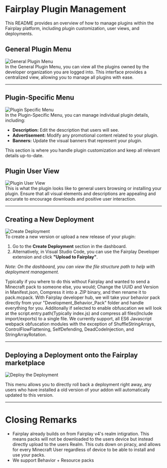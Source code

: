 # Fairplay Plugin Management

This README provides an overview of how to manage plugins within the Fairplay platform, including plugin customization, user views, and deployments.

## General Plugin Menu
![General Plugin Menu](https://cdn.economyplus.solutions/8lltfdwv.png)  
In the General Plugin Menu, you can view all the plugins owned by the developer organization you are logged into. This interface provides a centralized view, allowing you to manage all plugins with ease.

---

## Plugin-Specific Menu
![Plugin Specific Menu](https://cdn.economyplus.solutions/lsks72td.png)  
In the Plugin-Specific Menu, you can manage individual plugin details, including:

- **Description:** Edit the description that users will see.
- **Advertisement:** Modify any promotional content related to your plugin.
- **Banners:** Update the visual banners that represent your plugin.

This section is where you handle plugin customization and keep all relevant details up-to-date.

## Plugin User View
![Plugin User View](https://cdn.economyplus.solutions/2ubiy2os.png)  
This is what the plugin looks like to general users browsing or installing your plugin. Ensure that all visual elements and descriptions are appealing and accurate to encourage downloads and positive user interaction.

---

## Creating a New Deployment
![Create Deployment](https://cdn.economyplus.solutions/ev6032bw.png)  
To create a new version or upload a new release of your plugin:

1. Go to the **Create Deployment** section in the dashboard.
2. Alternatively, in Visual Studio Code, you can use the Fairplay Developer extension and click **"Upload to Fairplay"**.

*Note: On the dashboard, you can view the file structure path to help with deployment management.*

Typically if you where to do this without Fairplay and wanted to send a Minecraft pack to someone else, you would; Change the UUID and Version in Manifest.json, Compress it into a .ZIP binary, and then rename it to pack.mcpack.
With Fairplay developer hub, we will take your behavior pack directly from your "Development_Behavior_Pack" folder and handle everything for you. Additonally if selected to enable obfuscation we will look at the script.entry.path(Typically index.js) and compress all files(Include import/exports) to a single file. We currently support, all ES6 Javascript webpack obfuscation modules with the exception of ShuffleStringArrays, ControlFlowFlattening, SelfDefending, DeadCodeInjection, and StringArrayRotation. 

---

## Deploying a Deployment onto the Fairplay marketplace
![Deploy the Deployment](https://cdn.economyplus.solutions/oa7awf6q.png)  

This menu allows you to directly roll back a deployment right away, any users who have installed a old version of your addon will automatically updated to this version. 

---

# Closing Remarks

- Fairplay already builds on from Fairplay v4's realm intigration. This means packs will not be downloaded to the users device but instead directly upload to the users Realm. This cuts down on piracy, and allows for every Minecraft User regardless of device to be able to install and use your packs.
- We support Behavior + Resource packs
